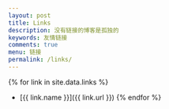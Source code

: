 ```yaml
---
layout: post
title: Links
description: 没有链接的博客是孤独的
keywords: 友情链接
comments: true
menu: 链接
permalink: /links/
---
```


{% for link in site.data.links %}
* [{{ link.name }}]({{ link.url }})
{% endfor %}
